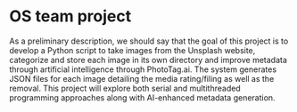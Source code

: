 # OS team project

As a preliminary description, we should say that the goal of this project is to develop a Python script to take images from the Unsplash website, categorize and store each image in its own directory and improve metadata through artificial intelligence through PhotoTag.ai. The system generates JSON files for each image detailing the media rating/filing as well as the removal. This project will explore both serial and multithreaded programming approaches along with AI-enhanced metadata generation.
